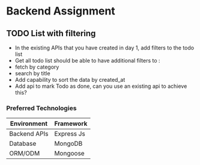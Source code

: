 # Backend Assignment

## TODO List with filtering

-   In the existing APIs that you have created in day 1, add filters to the todo list
-   Get all todo list should be able to have additional filters to :
-   fetch by category
-   search by title
-   Add capability to sort the data by created_at
-   Add api to mark Todo as done, can you use an existing api to achieve this?

### Preferred Technologies

| Environment  | Framework  |
| ------------ | ---------- |
| Backend APIs | Express Js |
| Database     | MongoDB    |
| ORM/ODM      | Mongoose   |
